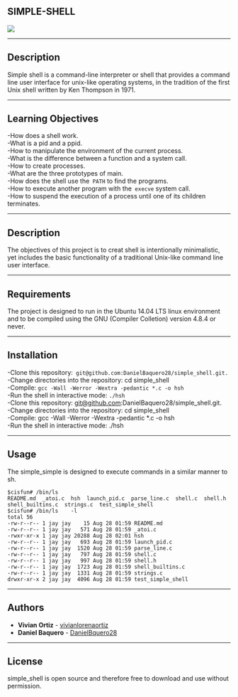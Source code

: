 SIMPLE-SHELL
---------------

<img src = "https://d2z6c3c3r6k4bx.cloudfront.net/uploads/event/logo/1061432/a991d937097e8176adf1ea7196beb80f.png">

----------------
Description
-------------
Simple shell is a command-line interpreter or shell that provides a command line user interface for unix-like operating systems, in the tradition of the first Unix shell written by Ken Thompson in 1971.

--------------
Learning Objectives
--------------
-How does a shell work.<br>
-What is a pid and a ppid.<br>
-How to manipulate the environment of the current process.<br>
-What is the difference between a function and a system call.<br>
-How to create processes.<br>
-What are the three prototypes of main.<br>
-How does the shell use the``` PATH``` to find the programs.<br>
-How to execute another program with the``` execve``` system call.<br>
-How to suspend the execution of a process until one of its children terminates.<br>

--------------
Description
-------------
The objectives of this project is to creat shell is intentionally minimalistic, yet includes the basic functionality of a traditional Unix-like command line user interface. 

-------------
Requirements
--------------------------------
The project is designed to run in the Ubuntu 14.04 LTS linux environment and to be compiled using the GNU (Compiler Colletion) version 4.8.4 or never.

---------------
Installation
---------------------

-Clone this repository:``` git@github.com:DanielBaquero28/simple_shell.git.```<br>
-Change directories into the repository: cd simple_shell<br>
-Compile: ```gcc -Wall -Werror -Wextra -pedantic *.c -o hsh```<br>
-Run the shell in interactive mode: ```./hsh```<br>
-Clone this repository: git@github.com:DanielBaquero28/simple_shell.git.<br>
-Change directories into the repository: cd simple_shell<br>
-Compile: gcc -Wall -Werror -Wextra -pedantic *.c -o hsh<br>
-Run the shell in interactive mode: ./hsh<br>

----------------
Usage
---------------
The simple_simple is designed to execute commands in a similar manner to sh.
```
$cisfun# /bin/ls
README.md  _atoi.c  hsh  launch_pid.c  parse_line.c  shell.c  shell.h  shell_builtins.c  strings.c  test_simple_shell
$cisfun# /bin/ls	-l
total 56
-rw-r--r-- 1 jay jay    15 Aug 28 01:59 README.md
-rw-r--r-- 1 jay jay   571 Aug 28 01:59 _atoi.c
-rwxr-xr-x 1 jay jay 20288 Aug 28 02:01 hsh
-rw-r--r-- 1 jay jay   693 Aug 28 01:59 launch_pid.c
-rw-r--r-- 1 jay jay  1520 Aug 28 01:59 parse_line.c
-rw-r--r-- 1 jay jay   797 Aug 28 01:59 shell.c
-rw-r--r-- 1 jay jay   997 Aug 28 01:59 shell.h
-rw-r--r-- 1 jay jay  1723 Aug 28 01:59 shell_builtins.c
-rw-r--r-- 1 jay jay  1331 Aug 28 01:59 strings.c
drwxr-xr-x 2 jay jay  4096 Aug 28 01:59 test_simple_shell
```

----------------
Authors
---------------

* **Vivian Ortiz** - [vivianlorenaortiz](https://github.com/vivianlorenaortiz)
* **Daniel Baquero** - [DanielBquero28](https://github.com/DanielBaquero28)

--------------
License
-------------
simple_shell is open source and therefore free to download and use without permission.